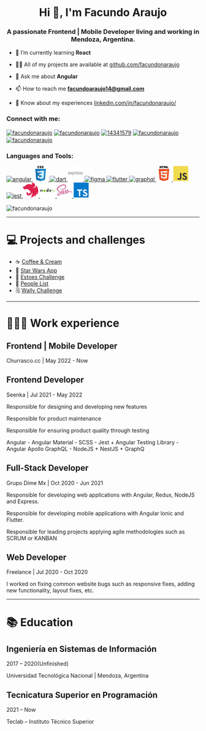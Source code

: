 <h1 align="center">Hi 👋, I'm Facundo Araujo</h1>
<h3 align="center">A passionate Frontend | Mobile Developer living and working in Mendoza, Argentina.</h3>

- 🌱 I’m currently learning **React**

- 👨‍💻 All of my projects are available at [github.com/facundonaraujo](https://github.com/facundonaraujo)

- 💬 Ask me about **Angular**

- 📫 How to reach me **facundoaraujo14@gmail.com**

- 📄 Know about my experiences [linkedin.com/in/facundonaraujo/](https://www.linkedin.com/in/facundonaraujo/)

<h3 align="left">Connect with me:</h3>
<p align="left">
<a href="https://dev.to/facundonaraujo" target="blank"><img align="center" src="https://raw.githubusercontent.com/rahuldkjain/github-profile-readme-generator/master/src/images/icons/Social/devto.svg" alt="facundonaraujo" height="30" width="40" /></a>
<a href="https://linkedin.com/in/facundonaraujo" target="blank"><img align="center" src="https://raw.githubusercontent.com/rahuldkjain/github-profile-readme-generator/master/src/images/icons/Social/linked-in-alt.svg" alt="facundonaraujo" height="30" width="40" /></a>
<a href="https://stackoverflow.com/users/14341579" target="blank"><img align="center" src="https://raw.githubusercontent.com/rahuldkjain/github-profile-readme-generator/master/src/images/icons/Social/stack-overflow.svg" alt="14341579" height="30" width="40" /></a>
<a href="https://dribbble.com/facundonaraujo" target="blank"><img align="center" src="https://raw.githubusercontent.com/rahuldkjain/github-profile-readme-generator/master/src/images/icons/Social/dribbble.svg" alt="facundonaraujo" height="30" width="40" /></a>
<a href="https://www.behance.net/facundonaraujo" target="blank"><img align="center" src="https://raw.githubusercontent.com/rahuldkjain/github-profile-readme-generator/master/src/images/icons/Social/behance.svg" alt="facundonaraujo" height="30" width="40" /></a>
</p>

<h3 align="left">Languages and Tools:</h3>
<p align="left"> <a href="https://angular.io" target="_blank" rel="noreferrer"> <img src="https://angular.io/assets/images/logos/angular/angular.svg" alt="angular" width="40" height="40"/> </a> <a href="https://www.w3schools.com/css/" target="_blank" rel="noreferrer"> <img src="https://raw.githubusercontent.com/devicons/devicon/master/icons/css3/css3-original-wordmark.svg" alt="css3" width="40" height="40"/> </a> <a href="https://dart.dev" target="_blank" rel="noreferrer"> <img src="https://www.vectorlogo.zone/logos/dartlang/dartlang-icon.svg" alt="dart" width="40" height="40"/> </a> <a href="https://expressjs.com" target="_blank" rel="noreferrer"> <img src="https://raw.githubusercontent.com/devicons/devicon/master/icons/express/express-original-wordmark.svg" alt="express" width="40" height="40"/> </a> <a href="https://www.figma.com/" target="_blank" rel="noreferrer"> <img src="https://www.vectorlogo.zone/logos/figma/figma-icon.svg" alt="figma" width="40" height="40"/> </a> <a href="https://flutter.dev" target="_blank" rel="noreferrer"> <img src="https://www.vectorlogo.zone/logos/flutterio/flutterio-icon.svg" alt="flutter" width="40" height="40"/> </a> <a href="https://graphql.org" target="_blank" rel="noreferrer"> <img src="https://www.vectorlogo.zone/logos/graphql/graphql-icon.svg" alt="graphql" width="40" height="40"/> </a> <a href="https://www.w3.org/html/" target="_blank" rel="noreferrer"> <img src="https://raw.githubusercontent.com/devicons/devicon/master/icons/html5/html5-original-wordmark.svg" alt="html5" width="40" height="40"/> </a> <a href="https://developer.mozilla.org/en-US/docs/Web/JavaScript" target="_blank" rel="noreferrer"> <img src="https://raw.githubusercontent.com/devicons/devicon/master/icons/javascript/javascript-original.svg" alt="javascript" width="40" height="40"/> </a> <a href="https://jestjs.io" target="_blank" rel="noreferrer"> <img src="https://www.vectorlogo.zone/logos/jestjsio/jestjsio-icon.svg" alt="jest" width="40" height="40"/> </a> <a href="https://nestjs.com/" target="_blank" rel="noreferrer"> <img src="https://raw.githubusercontent.com/devicons/devicon/master/icons/nestjs/nestjs-plain.svg" alt="nestjs" width="40" height="40"/> </a> <a href="https://nodejs.org" target="_blank" rel="noreferrer"> <img src="https://raw.githubusercontent.com/devicons/devicon/master/icons/nodejs/nodejs-original-wordmark.svg" alt="nodejs" width="40" height="40"/> </a> <a href="https://sass-lang.com" target="_blank" rel="noreferrer"> <img src="https://raw.githubusercontent.com/devicons/devicon/master/icons/sass/sass-original.svg" alt="sass" width="40" height="40"/> </a> <a href="https://www.typescriptlang.org/" target="_blank" rel="noreferrer"> <img src="https://raw.githubusercontent.com/devicons/devicon/master/icons/typescript/typescript-original.svg" alt="typescript" width="40" height="40"/> </a> </p>

<p><img align="center" src="https://github-readme-stats.vercel.app/api/top-langs?username=facundonaraujo&show_icons=true&locale=en&layout=compact" alt="facundonaraujo" /></p>

---

# 💻 Projects and challenges

- ☕ [Coffee & Cream](https://github.com/facundonaraujo/Coffeeandcream)
- 📱 [Star Wars App](https://github.com/facundonaraujo/star-wars-app)
- 📕 [Estoes Challenge](https://github.com/facundonaraujo/estoes)
- 📘 [People List](https://github.com/facundonaraujo/people-list)
- 🗒️ [Wally Challenge](https://github.com/facundonaraujo/wally-challenge)

---

# **👩🏻‍💻** Work experience

## Frontend | Mobile Developer

Churrasco.cc | May 2022 - Now

## Frontend Developer

Seenka | Jul 2021 - May 2022

Responsible for designing and developing new features

Responsible for product maintenance

Responsible for ensuring product quality through testing

Angular - Angular Material - SCSS - Jest + Angular Testing Library - Angular Apollo GraphQL - NodeJS + NestJS + GraphQ

## Full-Stack Developer

Grupo Dime Mx | Oct 2020 - Jun 2021

Responsible for developing web applications with Angular, Redux, NodeJS and Express.

Responsible for developing mobile applications with Angular Ionic and Flutter.

Responsible for leading projects applying agile methodologies such as SCRUM or KANBAN

## Web Developer

Freelance | Jul 2020 - Oct 2020

I worked on fixing common website bugs such as responsive fixes, adding new functionality, layout fixes, etc.

---


# 📚 Education

## Ingeniería en Sistemas de Información

2017 – 2020(Unfinished)

Universidad Tecnológica Nacional | Mendoza, Argentina


## Tecnicatura Superior en Programación

2021 – Now

Teclab – Instituto Técnico Superior
